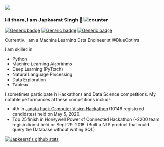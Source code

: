 ![](https://cdn.pixabay.com/photo/2017/02/20/14/18/technology-2082642_1280.jpg)

### Hi there, I am Japkeerat Singh 👋 ![counter](https://enzm4mldxi9uqgb.m.pipedream.net)

[![Generic badge](https://img.shields.io/badge/LinkedIn-japkeeratsingh-blue.svg)](https://www.linkedin.com/in/japkeeratsingh/)
[![Generic badge](https://img.shields.io/badge/Email-japkeerat21@gmail.com-red.svg)](mailto:japkeerat21@gmail.com)
[![Generic badge](https://img.shields.io/badge/Blog-japkeerat21.pythonanywhere.com-green.svg)](http://japkeerat21.pythonanywhere.com)


Currently, I am a Machine Learning Data Engineer at [@BlueOptima](https://www.blueoptima.com).

I am skilled in
* Python
* Machine Learning Algorithms
* Deep Learning (PyTorch)
* Natural Language Processing
* Data Exploration
* Tableau


I sometimes participate in Hackathons and Data Science competitions. My notable performances at these competitions include
* 4th in [Janata hack Computer Vision Hackathon](https://datahack.analyticsvidhya.com/contest/janatahack-computer-vision-hackathon) (10146 registered candidates) held on May 5, 2020.
* Top 25 finish in Honeywell Power of Connected Hackathon (~2200 team registrations) held on Sept 29, 2018. (Built a NLP product that could query the Database without writing SQL)

[![Japkeerat's github stats](https://github-readme-stats.vercel.app/api?username=Japkeerat&show_icons=True)](https://github.com/Japkeerat/github-readme-stats)
